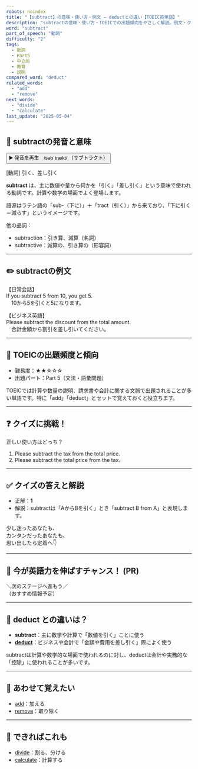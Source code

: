 ```yaml
---
robots: noindex
title: "【subtract】の意味・使い方・例文 ― deductとの違い【TOEIC英単語】"
description: "subtractの意味・使い方・TOEICでの出題傾向をやさしく解説。例文・クイズ付きでdeductとの違いもわかりやすく学べます。"
word: "subtract"
part_of_speech: "動詞"
difficulty: "2"
tags:
  - 動詞
  - Part5
  - 中立的
  - 教育
  - 説明
compared_word: "deduct"
related_words:
  - "add"
  - "remove"
next_words:
  - "divide"
  - "calculate"
last_update: "2025-05-04"
---
```


## 🔰 subtractの発音と意味

<button class="play-audio" onclick="playTTS('subtract')">
  <span class="play-audio-main">
    ▶️ 発音を再生　/səbˈtrækt/
  </span>
  <span class="play-audio-sub">
    （サブトラクト）
  </span>
</button>

[動詞] 引く、差し引く

**subtract** は、主に数値や量から何かを「引く」「差し引く」という意味で使われる動詞です。計算や数学の場面でよく登場します。

語源はラテン語の「sub-（下に）」＋「tract（引く）」から来ており、「下に引く＝減らす」というイメージです。

他の品詞：  
- subtraction：引き算、減算（名詞）
- subtractive：減算の、引き算の（形容詞）

---

## ✏️ subtractの例文

【日常会話】  
If you subtract 5 from 10, you get 5.  
　10から5を引くと5になります。

【ビジネス英語】  
Please subtract the discount from the total amount.  
　合計金額から割引を差し引いてください。

---

## 🎯 TOEICの出題頻度と傾向

- 難易度：★★☆☆☆
- 出題パート：Part 5（文法・語彙問題）

TOEICでは計算や数量の説明、請求書や会計に関する文脈で出題されることが多い単語です。特に「add」「deduct」とセットで覚えておくと役立ちます。

---

## ❓ クイズに挑戦！

正しい使い方はどっち？

1. Please subtract the tax from the total price.  
2. Please subtract the total price from the tax.

---

## ✅ クイズの答えと解説

- 正解：**1**
- 解説：subtractは「AからBを引く」とき「subtract B from A」と表現します。

少し迷ったあなたも、  
カンタンだったあなたも、  
思い出したら定着へ👇️

---

## 🚀 今が英語力を伸ばすチャンス！ (PR)

<div class="info-center">
＼次のステージへ進もう／<br>  
（おすすめ情報予定）
</div>

---

## 🤔  deduct との違いは？

- **subtract**：主に数学や計算で「数値を引く」ことに使う
- **[deduct](/word/deduct/)**：ビジネスや会計で「金額や費用を差し引く」際によく使う

subtractは計算や数学的な場面で使われるのに対し、deductは会計や実務的な「控除」に使われることが多いです。

---

## 🧩 あわせて覚えたい

- [add](/word/add/)：加える
- [remove](/word/remove/)：取り除く

---

## 📖 できればこれも

- [divide](/word/divide/)：割る、分ける
- [calculate](/word/calculate/)：計算する

<!-- cvid: aid12_bid07 -->
